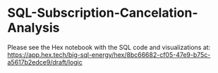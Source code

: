 # SQL-Subscription-Cancelation-Analysis

Please see the Hex notebook with the SQL code and visualizations at: https://app.hex.tech/big-sql-energy/hex/8bc66682-cf05-47e9-b75c-a5617b2edce9/draft/logic 
